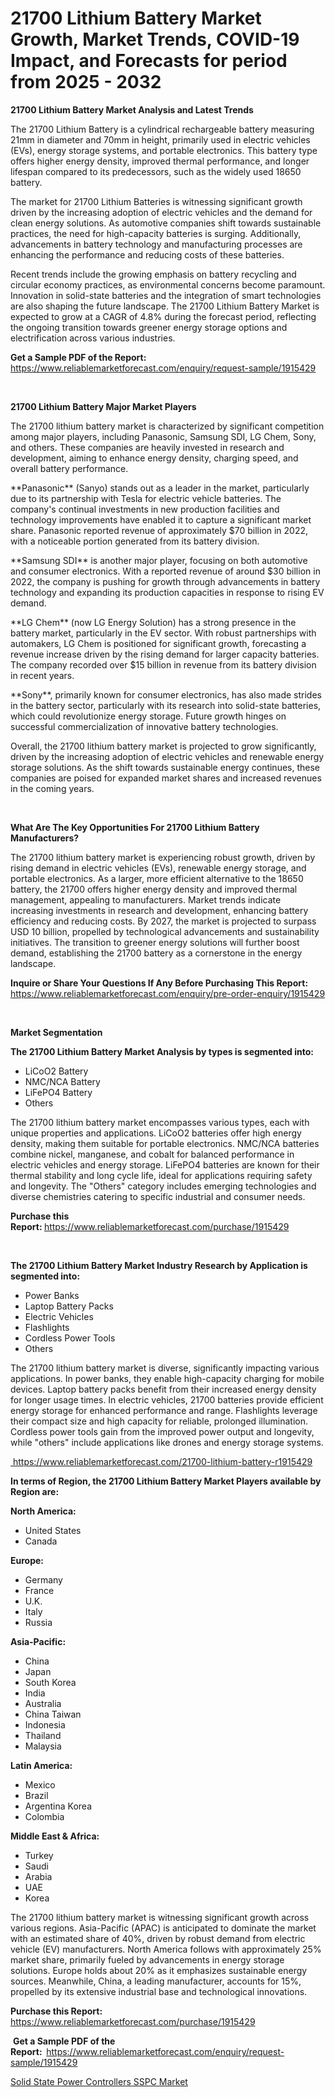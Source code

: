 <p><h1>21700 Lithium Battery Market Growth, Market Trends, COVID-19 Impact, and Forecasts for period from 2025 - 2032</h1></p><p><strong>21700 Lithium Battery Market Analysis and Latest Trends</strong></p>
<p><p>The 21700 Lithium Battery is a cylindrical rechargeable battery measuring 21mm in diameter and 70mm in height, primarily used in electric vehicles (EVs), energy storage systems, and portable electronics. This battery type offers higher energy density, improved thermal performance, and longer lifespan compared to its predecessors, such as the widely used 18650 battery.</p><p>The market for 21700 Lithium Batteries is witnessing significant growth driven by the increasing adoption of electric vehicles and the demand for clean energy solutions. As automotive companies shift towards sustainable practices, the need for high-capacity batteries is surging. Additionally, advancements in battery technology and manufacturing processes are enhancing the performance and reducing costs of these batteries.</p><p>Recent trends include the growing emphasis on battery recycling and circular economy practices, as environmental concerns become paramount. Innovation in solid-state batteries and the integration of smart technologies are also shaping the future landscape. The 21700 Lithium Battery Market is expected to grow at a CAGR of 4.8% during the forecast period, reflecting the ongoing transition towards greener energy storage options and electrification across various industries.</p></p>
<p><strong>Get a Sample PDF of the Report:&nbsp;</strong> <a href="https://www.reliablemarketforecast.com/enquiry/request-sample/1915429?utm_campaign=2288&utm_medium=2&utm_source=Github&utm_content=ia&utm_term=06042025&utm_id=21700-lithium-battery">https://www.reliablemarketforecast.com/enquiry/request-sample/1915429</a></p>
<p>&nbsp;</p>
<p><strong>21700 Lithium Battery Major Market Players</strong></p>
<p><p>The 21700 lithium battery market is characterized by significant competition among major players, including Panasonic, Samsung SDI, LG Chem, Sony, and others. These companies are heavily invested in research and development, aiming to enhance energy density, charging speed, and overall battery performance.</p><p>**Panasonic** (Sanyo) stands out as a leader in the market, particularly due to its partnership with Tesla for electric vehicle batteries. The company's continual investments in new production facilities and technology improvements have enabled it to capture a significant market share. Panasonic reported revenue of approximately $70 billion in 2022, with a noticeable portion generated from its battery division.</p><p>**Samsung SDI** is another major player, focusing on both automotive and consumer electronics. With a reported revenue of around $30 billion in 2022, the company is pushing for growth through advancements in battery technology and expanding its production capacities in response to rising EV demand.</p><p>**LG Chem** (now LG Energy Solution) has a strong presence in the battery market, particularly in the EV sector. With robust partnerships with automakers, LG Chem is positioned for significant growth, forecasting a revenue increase driven by the rising demand for larger capacity batteries. The company recorded over $15 billion in revenue from its battery division in recent years.</p><p>**Sony**, primarily known for consumer electronics, has also made strides in the battery sector, particularly with its research into solid-state batteries, which could revolutionize energy storage. Future growth hinges on successful commercialization of innovative battery technologies.</p><p>Overall, the 21700 lithium battery market is projected to grow significantly, driven by the increasing adoption of electric vehicles and renewable energy storage solutions. As the shift towards sustainable energy continues, these companies are poised for expanded market shares and increased revenues in the coming years.</p></p>
<p>&nbsp;</p>
<p><strong>What Are The Key Opportunities For 21700 Lithium Battery Manufacturers?</strong></p>
<p><p>The 21700 lithium battery market is experiencing robust growth, driven by rising demand in electric vehicles (EVs), renewable energy storage, and portable electronics. As a larger, more efficient alternative to the 18650 battery, the 21700 offers higher energy density and improved thermal management, appealing to manufacturers. Market trends indicate increasing investments in research and development, enhancing battery efficiency and reducing costs. By 2027, the market is projected to surpass USD 10 billion, propelled by technological advancements and sustainability initiatives. The transition to greener energy solutions will further boost demand, establishing the 21700 battery as a cornerstone in the energy landscape.</p></p>
<p><strong>Inquire or Share Your Questions If Any Before Purchasing This Report:</strong> <a href="https://www.reliablemarketforecast.com/enquiry/pre-order-enquiry/1915429?utm_campaign=2288&utm_medium=2&utm_source=Github&utm_content=ia&utm_term=06042025&utm_id=21700-lithium-battery">https://www.reliablemarketforecast.com/enquiry/pre-order-enquiry/1915429</a></p>
<p>&nbsp;</p>
<p><strong>Market Segmentation</strong></p>
<p><strong>The 21700 Lithium Battery Market Analysis by types is segmented into:</strong></p>
<p><ul><li>LiCoO2 Battery</li><li>NMC/NCA Battery</li><li>LiFePO4 Battery</li><li>Others</li></ul></p>
<p><p>The 21700 lithium battery market encompasses various types, each with unique properties and applications. LiCoO2 batteries offer high energy density, making them suitable for portable electronics. NMC/NCA batteries combine nickel, manganese, and cobalt for balanced performance in electric vehicles and energy storage. LiFePO4 batteries are known for their thermal stability and long cycle life, ideal for applications requiring safety and longevity. The "Others" category includes emerging technologies and diverse chemistries catering to specific industrial and consumer needs.</p></p>
<p><strong>Purchase this Report:&nbsp;</strong><a href="https://www.reliablemarketforecast.com/purchase/1915429?utm_campaign=2288&utm_medium=2&utm_source=Github&utm_content=ia&utm_term=06042025&utm_id=21700-lithium-battery">https://www.reliablemarketforecast.com/purchase/1915429</a></p>
<p>&nbsp;</p>
<p><strong>The 21700 Lithium Battery Market Industry Research by Application is segmented into:</strong></p>
<p><ul><li>Power Banks</li><li>Laptop Battery Packs</li><li>Electric Vehicles</li><li>Flashlights</li><li>Cordless Power Tools</li><li>Others</li></ul></p>
<p><p>The 21700 lithium battery market is diverse, significantly impacting various applications. In power banks, they enable high-capacity charging for mobile devices. Laptop battery packs benefit from their increased energy density for longer usage times. In electric vehicles, 21700 batteries provide efficient energy storage for enhanced performance and range. Flashlights leverage their compact size and high capacity for reliable, prolonged illumination. Cordless power tools gain from the improved power output and longevity, while "others" include applications like drones and energy storage systems.</p></p>
<p><a href="https://www.reliablemarketforecast.com/21700-lithium-battery-r1915429?utm_campaign=2288&utm_medium=2&utm_source=Github&utm_content=ia&utm_term=06042025&utm_id=21700-lithium-battery">&nbsp;https://www.reliablemarketforecast.com/21700-lithium-battery-r1915429</a></p>
<p><strong>In terms of Region, the 21700 Lithium Battery Market Players available by Region are:</strong></p>
<p>
    <p> <strong> North America: </strong>
        <ul>
            <li>United States</li>
            <li>Canada</li>
        </ul>
        </p> 
    <p> <strong> Europe: </strong>
        <ul>
            <li>Germany</li>
            <li>France</li>
            <li>U.K.</li>
            <li>Italy</li>
            <li>Russia</li>
        </ul>
        </p> 
    <p> <strong> Asia-Pacific: </strong>
        <ul>
            <li>China</li>
            <li>Japan</li>
            <li>South Korea</li>
            <li>India</li>
            <li>Australia</li>
            <li>China Taiwan</li>
            <li>Indonesia</li>
            <li>Thailand</li>
            <li>Malaysia</li>
        </ul>
        </p> 
    <p> <strong> Latin America: </strong>
        <ul>
            <li>Mexico</li>
            <li>Brazil</li>
            <li>Argentina Korea</li>
            <li>Colombia</li>
        </ul>
        </p> 
    <p> <strong> Middle East & Africa: </strong>
        <ul>
            <li>Turkey</li>
            <li>Saudi</li>
            <li>Arabia</li>
            <li>UAE</li>
            <li>Korea</li>
        </ul>
    </p>
    </p>
<p><p>The 21700 lithium battery market is witnessing significant growth across various regions. Asia-Pacific (APAC) is anticipated to dominate the market with an estimated share of 40%, driven by robust demand from electric vehicle (EV) manufacturers. North America follows with approximately 25% market share, primarily fueled by advancements in energy storage solutions. Europe holds about 20% as it emphasizes sustainable energy sources. Meanwhile, China, a leading manufacturer, accounts for 15%, propelled by its extensive industrial base and technological innovations.</p></p>
<p><strong>Purchase this Report: </strong><a href="https://www.reliablemarketforecast.com/purchase/1915429?utm_campaign=2288&utm_medium=2&utm_source=Github&utm_content=ia&utm_term=06042025&utm_id=21700-lithium-battery">https://www.reliablemarketforecast.com/purchase/1915429</a></p>
<p>&nbsp;<strong>Get a Sample PDF of the Report:&nbsp;&nbsp;</strong><a href="https://www.reliablemarketforecast.com/enquiry/request-sample/1915429?utm_campaign=2288&utm_medium=2&utm_source=Github&utm_content=ia&utm_term=06042025&utm_id=21700-lithium-battery">https://www.reliablemarketforecast.com/enquiry/request-sample/1915429</a></p>
<p><strong></strong></p>
<p><p><a href="https://github.com/suleimannichelle7/Market-Research-Report-List-1/blob/main/solid-state-power-controllers-sspc-market.md?utm_campaign=2288&utm_medium=2&utm_source=Github&utm_content=ia&utm_term=06042025&utm_id=21700-lithium-battery">Solid State Power Controllers SSPC Market</a></p></p>